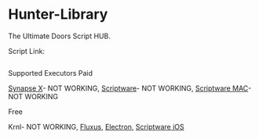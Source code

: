 # Hunter-Library
The Ultimate Doors Script HUB.

Script Link:
```lua

```

Supported Executors
 Paid
 
 [ Synapse X](https://x.synapse.to/)- NOT WORKING, [Scriptware]([url](https://script-ware.com/w)https://script-ware.com/w)- NOT WORKING, [Scriptware MAC]([url](https://script-ware.com/w)https://script-ware.com/m)- NOT WORKING
 
 Free
 
 Krnl- NOT WORKING, [Fluxus](https://fluxteam.net), [Electron]([url](https://ryos.lol/)), [Scriptware iOS]([url](https://script-ware.com/w)https://script-ware.com/ios)
